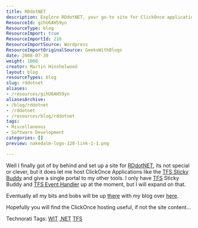 ```yaml
---
title: RDdotNET
description: Explore RDdotNET, your go-to site for ClickOnce applications like TFS Sticky Buddy. Discover tools and insights to enhance your development experience!
ResourceId: gihU6AH59yn
ResourceType: blog
ResourceImport: true
ResourceImportId: 216
ResourceImportSource: Wordpress
ResourceImportOriginalSource: GeeksWithBlogs
date: 2008-07-30
weight: 1000
creator: Martin Hinshelwood
layout: blog
resourceTypes: blog
slug: rddotnet
aliases:
- /resources/gihU6AH59yn
aliasesArchive:
- /blog/rddotnet
- /rddotnet
- /resources/blog/rddotnet
tags:
- Miscellaneous
- Software Development
categories: []
preview: nakedalm-logo-128-link-1-1.png

---
```

Well I finally got of by behind and set up a site for [RDdotNET](http://rddotnet.com), its not special or clever, but it does let me host ClickOnce Applications like the [TFS Sticky Buddy](http://rddotnet.com/tfsstickybuddy) and give a single portal to my other tools. I only have [TFS](http://msdn2.microsoft.com/en-us/teamsystem/aa718934.aspx "Team Foundation Server") Sticky Buddy and [TFS Event Handler](http://rddotnet.com/TFSEventHandler.aspx) up at the moment, but I will expand on that.

Eventually all my bits and bobs will be up [there](http://rddotnet.com) with my blog over [here](http://hinshelwood.com).

Hopefully you will find the ClickOnce hosting useful, if not the site content…

Technorati Tags: [WIT](http://technorati.com/tags/WIT) [.NET](http://technorati.com/tags/.NET) [TFS](http://technorati.com/tags/TFS)
